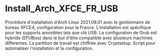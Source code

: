 # Install_Arch_XFCE_FR_USB
Procédure d'installation d'Arch Linux 2021.08.01 avec le gestionnaire de bureau XFCE4, configuration pour la France. L'installation est spécifique pour les supports amovibles tels que clé USB. La configuration de Grub est hybride (EFI/Bios) dans le but d'être compatible avec plusieurs machines différentes. La partition de travail est chiffrée avec Cryptsetup. Script pour automatiser l'installation et la configuration.
